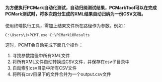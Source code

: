 #### 为方便执行PCMark自动化测试，自动归纳测试结果，PCMarkTool可以在完成PCMark测试时，将多次跑分生成的XML结果自动归纳为一份CSV文档。

使用终端执行工具，需加上结果文件所在路径作为参数。例如：

```
C:\Users\i>PCMT.exe C:\PCMark10Results
```

这时，PCMT会自动完成下面几个操作：

1. 寻找参数路径中所有XML文件
2. 将所有XML文件自动转换成CSV文件，并保存在csv子目录中
3. 自动索引csv目录中所有CSV文件
4. 将所有csv目录下的文件合并为一个output.csv文件
